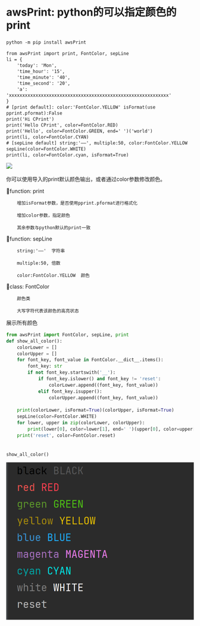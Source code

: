 # awsPrint: python的可以指定颜色的print


```python -m pip install awsPrint```

```
from awsPrint import print, FontColor, sepLine
li = {
    'today': 'Mon',
    'time_hour': '15',
    'time_minute': '40',
    'time_second': '20',
    'a': 'xxxxxxxxxxxxxxxxxxxxxxxxxxxxxxxxxxxxxxxxxxxxxxxxxxxxxxxxxxxx'
}
# [print default]: color:'FontColor.YELLOW' isFormat(use pprint.pformat):False
print('Hi CPrint')
print('Hello CPrint', color=FontColor.RED)
print('Hello', color=FontColor.GREEN, end=' ')('world')
print(li, color=FontColor.CYAN)
# [sepLine default] string:'——', multiple:50, color:FontColor.YELLOW
sepLine(color=FontColor.WHITE)
print(li, color=FontColor.cyan, isFormat=True)
```

![](./img/img.png)

你可以使用导入的print默认颜色输出，或者通过color参数修改颜色。

🦄function: print  

        增加isFormat参数，是否使用pprint.pformat进行格式化

        增加color参数，指定颜色

        其余参数与python默认的print一致


🦄function: sepLine 

        string:'——'  字符串

        multiple:50, 倍数

        color:FontColor.YELLOW  颜色


🦄class: FontColor

        颜色类

        大写字符代表该颜色的高亮状态




展示所有颜色
```python
from awsPrint import FontColor, sepLine, print
def show_all_color():
    colorLower = []
    colorUpper = []
    for font_key, font_value in FontColor.__dict__.items():
        font_key: str
        if not font_key.startswith('__'):
            if font_key.islower() and font_key != 'reset':
                colorLower.append((font_key, font_value))
            elif font_key.isupper():
                colorUpper.append((font_key, font_value))

    print(colorLower, isFormat=True)(colorUpper, isFormat=True)
    sepLine(color=FontColor.WHITE)
    for lower, upper in zip(colorLower, colorUpper):
        print(lower[0], color=lower[1], end=' ')(upper[0], color=upper[1])
    print('reset', color=FontColor.reset)


show_all_color()

```

![](./img/img_1.png)
